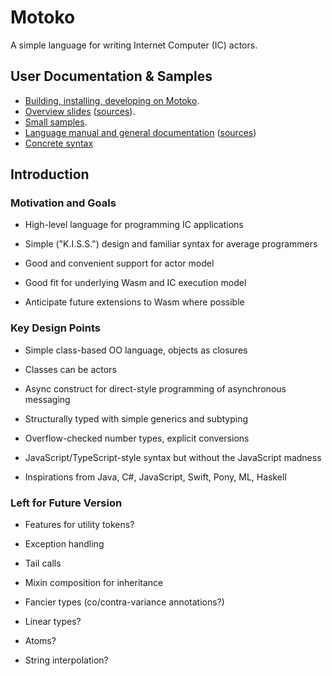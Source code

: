 # Motoko

A simple language for writing Internet Computer (IC) actors.

## User Documentation & Samples

* [Building, installing, developing on Motoko](Building.md).
* [Overview slides](https://hydra.dfinity.systems/job/dfinity-ci-build/motoko/docs/latest/download/1/overview-slides.html) ([sources](doc/overview-slides.md)).
* [Small samples](samples).
* [Language manual and general documentation](https://hydra.dfinity.systems/job/dfinity-ci-build/motoko/docs/latest/download/1/docs/language-guide/motoko.html) ([sources](doc/modules/language-guide/pages/language-manual.adoc))
* [Concrete syntax](doc/modules/language-guide/pages/grammar.txt)

## Introduction

### Motivation and Goals

* High-level language for programming IC applications

* Simple ("K.I.S.S.") design and familiar syntax for average programmers

* Good and convenient support for actor model

* Good fit for underlying Wasm and IC execution model

* Anticipate future extensions to Wasm where possible


### Key Design Points

* Simple class-based OO language, objects as closures

* Classes can be actors

* Async construct for direct-style programming of asynchronous messaging

* Structurally typed with simple generics and subtyping

* Overflow-checked number types, explicit conversions

* JavaScript/TypeScript-style syntax but without the JavaScript madness

* Inspirations from Java, C#, JavaScript, Swift, Pony, ML, Haskell


### Left for Future Version

* Features for utility tokens?

* Exception handling

* Tail calls

* Mixin composition for inheritance

* Fancier types (co/contra-variance annotations?)

* Linear types?

* Atoms?

* String interpolation?
